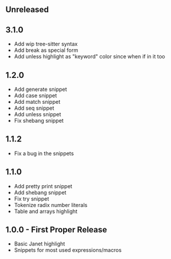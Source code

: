 ## Unreleased

## 3.1.0

-   Add wip tree-sitter syntax
-   Add break as special form
-   Add unless highlight as "keyword" color since when if in it too

## 1.2.0

-   Add generate snippet
-   Add case snippet
-   Add match snippet
-   Add seq snippet
-   Add unless snippet
-   Fix shebang snippet

## 1.1.2

-   Fix a bug in the snippets

## 1.1.0

-   Add pretty print snippet
-   Add shebang snippet
-   Fix try snippet
-   Tokenize radix number literals
-   Table and arrays highlight

## 1.0.0 - First Proper Release

-   Basic Janet highlight
-   Snippets for most used expressions/macros
